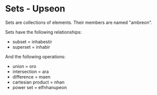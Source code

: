 # Sets - Upseon
Sets are collections of elements. Their members are named "ambreon".

Sets have the following relationships:
- subset = inhabestir
- superset = inhabir

And the following operations:
- union = oro
- intersection = ara
- difference = maen
- cartesian product = nhan
- power set = elfnhanupeon
